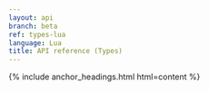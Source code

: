 ```yaml
---
layout: api
branch: beta
ref: types-lua
language: Lua
title: API reference (Types)
---
```

{% include anchor_headings.html html=content %}